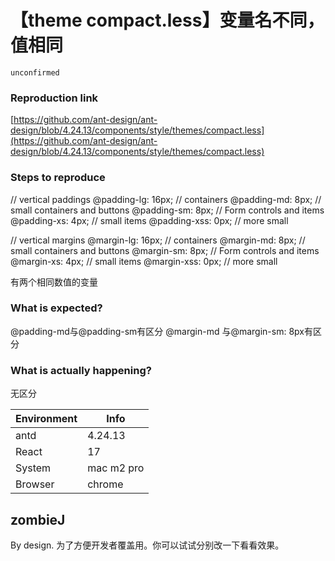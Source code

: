 # 【theme compact.less】变量名不同，值相同

`unconfirmed`

### Reproduction link

[https://github.com/ant-design/ant-design/blob/4.24.13/components/style/themes/compact.less](https://github.com/ant-design/ant-design/blob/4.24.13/components/style/themes/compact.less)

### Steps to reproduce

// vertical paddings
@padding-lg: 16px; // containers
@padding-md: 8px; // small containers and buttons
@padding-sm: 8px; // Form controls and items
@padding-xs: 4px; // small items
@padding-xss: 0px; // more small

// vertical margins
@margin-lg: 16px; // containers
@margin-md: 8px; // small containers and buttons
@margin-sm: 8px; // Form controls and items
@margin-xs: 4px; // small items
@margin-xss: 0px; // more small

有两个相同数值的变量

### What is expected?

@padding-md与@padding-sm有区分
@margin-md 与@margin-sm: 8px有区分

### What is actually happening?

无区分

| Environment | Info       |
| ----------- | ---------- |
| antd        | 4.24.13    |
| React       | 17         |
| System      | mac m2 pro |
| Browser     | chrome     |

<!-- generated by ant-design-issue-helper. DO NOT REMOVE -->

## zombieJ

By design. 为了方便开发者覆盖用。你可以试试分别改一下看看效果。
